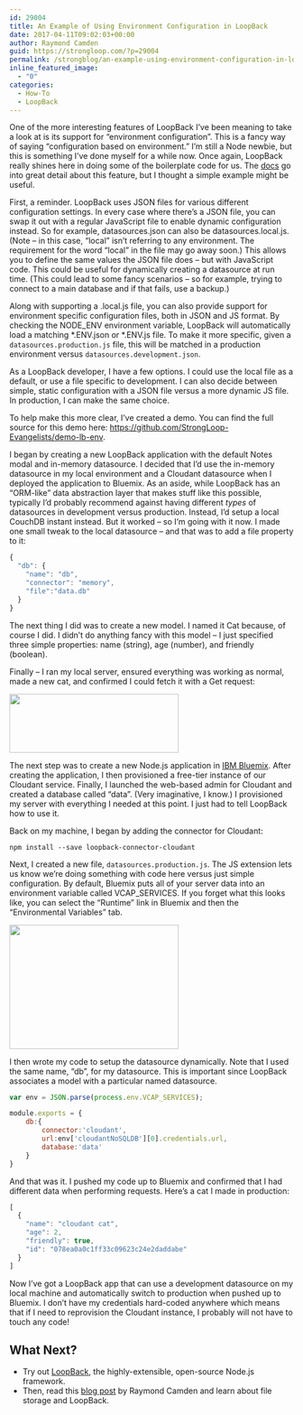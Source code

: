 ```yaml
---
id: 29004
title: An Example of Using Environment Configuration in LoopBack
date: 2017-04-11T09:02:03+00:00
author: Raymond Camden
guid: https://strongloop.com/?p=29004
permalink: /strongblog/an-example-using-environment-configuration-in-loopback/
inline_featured_image:
  - "0"
categories:
  - How-To
  - LoopBack
---
```


One of the more interesting features of LoopBack I&#8217;ve been meaning to take a look at is its support for &#8220;environment configuration&#8221;. This is a fancy way of saying &#8220;configuration based on environment.&#8221; I&#8217;m still a Node newbie, but this is something I&#8217;ve done myself for a while now. Once again, LoopBack really shines here in doing some of the boilerplate code for us. The [docs](http://loopback.io/doc/en/lb3/Environment-specific-configuration.html) go into great detail about this feature, but I thought a simple example might be useful.

First, a reminder. LoopBack uses JSON files for various different configuration settings. In every case where there&#8217;s a JSON file, you can swap it out with a regular JavaScript file to enable dynamic configuration instead. So for example, datasources.json can also be datasources.local.js. (Note &#8211; in this case, &#8220;local&#8221; isn&#8217;t referring to any environment. The requirement for the word &#8220;local&#8221; in the file may go away soon.) This allows you to define the same values the JSON file does &#8211; but with JavaScript code. This could be useful for dynamically creating a datasource at run time. (This could lead to some fancy scenarios &#8211; so for example, trying to connect to a main database and if that fails, use a backup.)

<!--more-->

Along with supporting a .local.js file, you can also provide support for environment specific configuration files, both in JSON and JS format. By checking the NODE_ENV environment variable, LoopBack will automatically load a matching \*.ENV.json or \*.ENV.js file. To make it more specific, given a `datasources.production.js` file, this will be matched in a production environment versus `datasources.development.json`.

As a LoopBack developer, I have a few options. I could use the local file as a default, or use a file specific to development. I can also decide between simple, static configuration with a JSON file versus a more dynamic JS file. In production, I can make the same choice.

To help make this more clear, I&#8217;ve created a demo. You can find the full source for this demo here: <https://github.com/StrongLoop-Evangelists/demo-lb-env>.

I began by creating a new LoopBack application with the default Notes modal and in-memory datasource. I decided that I&#8217;d use the in-memory datasource in my local environment and a Cloudant datasource when I deployed the application to Bluemix. As an aside, while LoopBack has an &#8220;ORM-like&#8221; data abstraction layer that makes stuff like this possible, typically I&#8217;d probably recommend against having different _types_ of datasources in development versus production. Instead, I&#8217;d setup a local CouchDB instant instead. But it worked &#8211; so I&#8217;m going with it now. I made one small tweak to the local datasource &#8211; and that was to add a file property to it:

```js
{
  "db": {
    "name": "db",
    "connector": "memory",
	"file":"data.db"
  }
}
```

The next thing I did was to create a new model. I named it Cat because, of course I did. I didn&#8217;t do anything fancy with this model &#8211; I just specified three simple properties: name (string), age (number), and friendly (boolean).

Finally &#8211; I ran my local server, ensured everything was working as normal, made a new cat, and confirmed I could fetch it with a Get request:

[<img class="aligncenter wp-image-29179 size-medium" src="{{site.url}}/blog-assets/2017/04/fordave1-300x104.png" width="300" height="104"  />]({{site.url}}/blog-assets/2017/04/fordave1.png)

The next step was to create a new Node.js application in [IBM Bluemix](https://www.ibm.com/cloud-computing/bluemix/). After creating the application, I then provisioned a free-tier instance of our Cloudant service. Finally, I launched the web-based admin for Cloudant and created a database called &#8220;data&#8221;. (Very imaginative, I know.) I provisioned my server with everything I needed at this point. I just had to tell LoopBack how to use it.

Back on my machine, I began by adding the connector for Cloudant:

```
npm install --save loopback-connector-cloudant
```

Next, I created a new file, `datasources.production.js`. The JS extension lets us know we&#8217;re doing something with code here versus just simple configuration. By default, Bluemix puts all of your server data into an environment variable called VCAP_SERVICES. If you forget what this looks like, you can select the &#8220;Runtime&#8221; link in Bluemix and then the &#8220;Environmental Variables&#8221; tab.

[<img class="aligncenter wp-image-29180 size-medium" src="{{site.url}}/blog-assets/2017/04/fordave2-300x220.png" width="300" height="220"  />]({{site.url}}/blog-assets/2017/04/fordave2.png)

I then wrote my code to setup the datasource dynamically. Note that I used the same name, &#8220;db&#8221;, for my datasource. This is important since LoopBack associates a model with a particular named datasource.

```js
var env = JSON.parse(process.env.VCAP_SERVICES);

module.exports = {
	db:{
		connector:'cloudant',
		url:env['cloudantNoSQLDB'][0].credentials.url,
		database:'data'
	}
}
```

And that was it. I pushed my code up to Bluemix and confirmed that I had different data when performing requests. Here&#8217;s a cat I made in production:

```js
[
  {
    "name": "cloudant cat",
    "age": 2,
    "friendly": true,
    "id": "078ea0a0c1ff33c09623c24e2daddabe"
  }
]
```

Now I&#8217;ve got a LoopBack app that can use a development datasource on my local machine and automatically switch to production when pushed up to Bluemix. I don&#8217;t have my credentials hard-coded anywhere which means that if I need to reprovision the Cloudant instance, I probably will not have to touch any code!

## What Next?

  * Try out <a href="http://loopback.io/" target="_blank">LoopBack</a>, the highly-extensible, open-source Node.js framework.
  * Then, read this [blog post](https://strongloop.com/strongblog/working-with-file-storage-and-loopback/) by Raymond Camden and learn about file storage and LoopBack.
